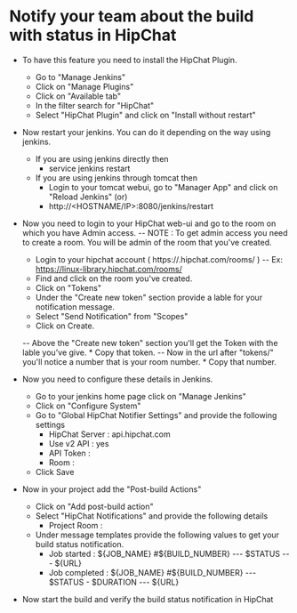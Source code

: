 # Notify your team about the build with status in HipChat

- To have this feature you need to install the HipChat Plugin.
	* Go to "Manage Jenkins"
	* Click on "Manage Plugins"
	* Click on "Available tab"
	* In the filter search for "HipChat"
	* Select "HipChat Plugin" and click on "Install without restart"

- Now restart your jenkins. You can do it depending on the way using jenkins.
	- If you are using jenkins directly then 
		* service jenkins restart
	- If you are using jenkins through tomcat then
		* Login to your tomcat webui, go to "Manager App" and click on "Reload Jenkins"
			(or)
		* http://<HOSTNAME/IP>:8080/jenkins/restart

- Now you need to login to your HipChat web-ui and go to the room on which you have Admin access.
	-- NOTE : To get admin access you need to create a room. You will be admin of the room that you've created.
	* Login to your hipchat account ( https://<my-hipchat>.hipchat.com/rooms/ )
		-- Ex: https://linux-library.hipchat.com/rooms/
	* Find and click on the room you've created.
	* Click on "Tokens"
	* Under the "Create new token" section provide a lable for your notification message.
	* Select "Send Notification" from "Scopes"
	* Click on Create.

	-- Above the "Create new token" section you'll get the Token with the lable you've give.
		* Copy that token.
	-- Now in the url after "tokens/" you'll notice a number that is your room number.
		* Copy that number.

- Now you need to configure these details in Jenkins.
	* Go to your jenkins home page click on "Manage Jenkins"
	* Click on "Configure System"
	* Go to "Global HipChat Notifier Settings" and provide the following settings
		* HipChat Server 	: api.hipchat.com
		* Use v2 API		: yes
		* API Token		: <Paste your token here>
		* Room			: <Paste your room-id here>
	* Click Save

- Now in your project add the "Post-build Actions"
	* Click on "Add post-build action"
	* Select "HipChat Notifications" and provide the following details
		* Project Room		: <Paste your room-id here>
	* Under message templates provide the following values to get your build status notification.
		* Job started	:	${JOB_NAME} #${BUILD_NUMBER}  ---  $STATUS  ---  ${URL}
		* Job completed	:	${JOB_NAME} #${BUILD_NUMBER}  ---  $STATUS - $DURATION  ---  ${URL}

- Now start the build and verify the build status notification in HipChat

